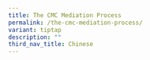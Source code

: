 ```yaml
---
title: The CMC Mediation Process
permalink: /the-cmc-mediation-process/
variant: tiptap
description: ""
third_nav_title: Chinese
---
```

